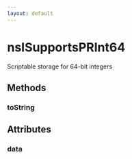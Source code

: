 ```yaml
---
layout: default
---
```


# nsISupportsPRInt64 #

Scriptable storage for 64-bit integers


## Methods ##

### toString ###

## Attributes ##

### data ###
